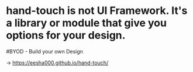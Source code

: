 # hand-touch is not UI Framework. It's a library or module that give you options for your design.
#BYOD - Build your own Design

-> https://eesha000.github.io/hand-touch/
